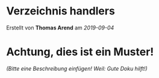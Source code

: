 # Verzeichnis handlers

Erstellt von **Thomas Arend** am *2019-09-04*

# Achtung, dies ist ein **Muster!**

*(Bitte eine Beschreibung einfügen! Weil: Gute Doku hilft!)*

